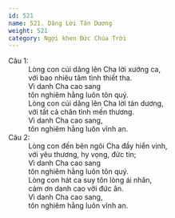 ```yaml
---
id: 521
name: 521. Dâng Lời Tán Dương
weight: 521
category: Ngợi khen Đức Chúa Trời
---
```

<dl><dt>Câu 1:</dt><dd data-verse="1">Lòng con cúi dâng lên Cha lời xướng ca, <br/>với bao nhiêu tâm tình thiết tha. <br/>Vì danh Cha cao sang <br/>tôn nghiêm hằng luôn tôn quý. <br/>Lòng con cúi dâng lên Cha lời tán dương, <br/>với tất cả chân tình mến thương. <br/>Vì danh Cha cao sang, <br/>tôn nghiêm hằng luôn vĩnh an. </dd><dt>Câu 2:</dt><dd data-verse="2">Lòng con đến bên ngôi Cha đầy hiển vinh, <br/>với yêu thương, hy vọng, đức tin; <br/>Vì danh Cha cao sang <br/>tôn nghiêm hằng luôn tôn quý. <br/>Lòng con hát ca suy tôn lòng ái nhân, <br/>cám ơn danh cao vời đức ân. <br/>Vì danh Cha cao sang, <br/>tôn nghiêm hằng luôn vĩnh an. </dd></dl>

